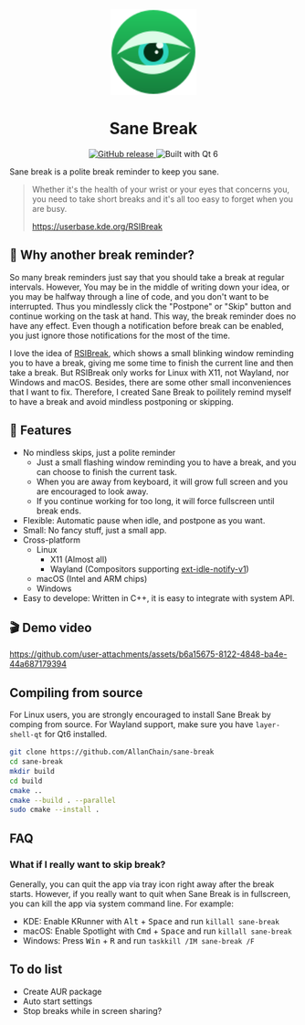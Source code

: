 <p align="center">
  <img src="./resources/images/icon.svg" width="150" height="150">
</p>
<h1 align="center">Sane Break</h1>
<p align=center>
  <a href="https://github.com/AllanChain/sane-break/releases">
    <img src="https://img.shields.io/github/v/release/AllanChain/sane-break" alt="GitHub release">
  </a>
  <img src="https://img.shields.io/badge/built_with-Qt_6-Qt" alt="Built with Qt 6">
</p>

Sane break is a polite break reminder to keep you sane.

> Whether it's the health of your wrist or your eyes that concerns you, you need to take short breaks and it's all too easy to forget when you are busy.
>
> https://userbase.kde.org/RSIBreak

## 🤔 Why another break reminder?

So many break reminders just say that you should take a break at regular intervals.
However, You may be in the middle of writing down your idea, or you may be halfway through a line of code, and you don't want to be interrupted.
Thus you mindlessly click the "Postpone" or "Skip" button and continue working on the task at hand.
This way, the break reminder does no have any effect.
Even though a notification before break can be enabled, you just ignore those notifications for the most of the time.

I love the idea of [RSIBreak](https://userbase.kde.org/RSIBreak), which shows a small blinking window reminding you to have a break,
giving me some time to finish the current line and then take a break.
But RSIBreak only works for Linux with X11, not Wayland, nor Windows and macOS.
Besides, there are some other small inconveniences that I want to fix.
Therefore, I created Sane Break to poilitely remind myself to have a break and avoid mindless postponing or skipping.

## 🔮 Features

- No mindless skips, just a polite reminder
  - Just a small flashing window reminding you to have a break, and you can choose to finish the current task.
  - When you are away from keyboard, it will grow full screen and you are encouraged to look away.
  - If you continue working for too long, it will force fullscreen until break ends.
- Flexible: Automatic pause when idle, and postpone as you want.
- Small: No fancy stuff, just a small app.
- Cross-platform
  - Linux
    - X11 (Almost all)
    - Wayland (Compositors supporting [ext-idle-notify-v1](https://wayland.app/protocols/ext-idle-notify-v1))
  - macOS (Intel and ARM chips)
  - Windows
- Easy to develope: Written in C++, it is easy to integrate with system API.

## 🎬 Demo video

https://github.com/user-attachments/assets/b6a15675-8122-4848-ba4e-44a687179394

## Compiling from source

For Linux users, you are strongly encouraged to install Sane Break by comping from source.
For Wayland support, make sure you have `layer-shell-qt` for Qt6 installed.
```bash
git clone https://github.com/AllanChain/sane-break
cd sane-break
mkdir build
cd build
cmake ..
cmake --build . --parallel
sudo cmake --install .
```

## FAQ

### What if I really want to skip break?

Generally, you can quit the app via tray icon right away after the break starts.
However, if you really want to quit when Sane Break is in fullscreen, you can kill the app via system command line. For example:
- KDE: Enable KRunner with <kbd>Alt</kbd> + <kbd>Space</kbd> and run `killall sane-break`
- macOS: Enable Spotlight with <kbd>Cmd</kbd> + <kbd>Space</kbd> and run `killall sane-break`
- Windows: Press <kbd>Win</kbd> + <kbd>R</kbd> and run `taskkill /IM sane-break /F`

## To do list

- Create AUR package
- Auto start settings
- Stop breaks while in screen sharing?
